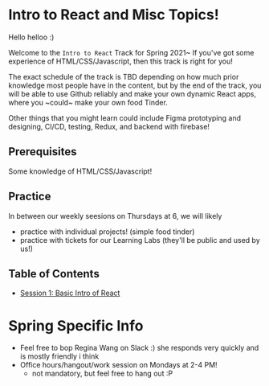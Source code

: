 # Intro to React and Misc Topics!
Hello helloo :)

Welcome to the `Intro to React` Track for Spring 2021~ If you've got some experience of HTML/CSS/Javascript, then this track is right for you! 

The exact schedule of the track is TBD depending on how much prior knowledge most people have in the content, but by the end of the track, you will be able to use Github reliably and make your own dynamic React apps, where you  \~could\~ make your own food Tinder. 

Other things that you might learn could include Figma prototyping and designing, CI/CD, testing, Redux, and backend with firebase!

## Prerequisites
Some knowledge of HTML/CSS/Javascript!

## Practice
In between our weekly seesions on Thursdays at 6, we will likely
- practice with individual projects! (simple food tinder)
- practice with tickets for our Learning Labs (they'll be public and used by us!)

## Table of Contents
- [Session 1: Basic Intro of React](https://github.com/uclaacm/teach-la-dev-training-s21/tree/main/react%2Bmisc/1_react_intro)

# Spring Specific Info
- Feel free to bop Regina Wang on Slack :) she responds very quickly and is mostly friendly i think 
- Office hours/hangout/work session on Mondays at 2-4 PM! 
   - not mandatory, but feel free to hang out :P
